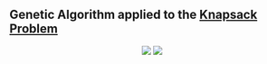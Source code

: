 ## Genetic Algorithm applied to the [Knapsack Problem](https://en.wikipedia.org/wiki/Knapsack_problem)

<p align="center">
	<img src="evolution_graph.png"/>
	<img src="best_items.png"/>
</p>
